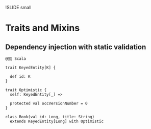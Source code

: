 !SLIDE small	
# Traits and Mixins
## Dependency injection with static validation
	@@@ Scala
	
	trait KeyedEntity[K] {

	  def id: K
	}

	trait Optimistic {
	  self: KeyedEntity[_] =>

	  protected val occVersionNumber = 0
	}

	class Book(val id: Long, title: String)
	  extends KeyedEntity[Long] with Optimistic
